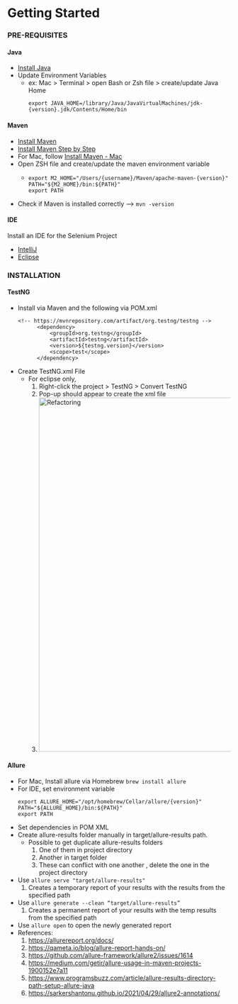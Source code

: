 # Getting Started

### __PRE-REQUISITES__
#### Java
- [Install Java](https://www.oracle.com/java/technologies/downloads/#jdk21-mac)
- Update Environment Variables
  - ex: Mac > Terminal > open Bash or Zsh file > create/update Java Home
    ```
    export JAVA_HOME=/library/Java/JavaVirtualMachines/jdk-{version}.jdk/Contents/Home/bin
    
    ```

#### Maven 
- [Install Maven](https://maven.apache.org/download.cgi)
- [Install Maven Step by Step](https://www.lambdatest.com/blog/getting-started-with-maven-for-selenium-testing/)
- For Mac, follow [Install Maven - Mac](https://www.digitalocean.com/community/tutorials/install-maven-mac-os)
- Open ZSH file and create/update the maven environment variable
  - ```
    export M2_HOME="/Users/{username}/Maven/apache-maven-{version}"
    PATH="${M2_HOME}/bin:${PATH}"
    export PATH
    ```
- Check if Maven is installed correctly --> `mvn -version`

#### IDE
Install an IDE for the Selenium Project
- [IntelliJ](https://www.jetbrains.com/idea/download/?section=mac)
- [Eclipse](https://eclipseide.org/getting-started/)


### __INSTALLATION__

#### TestNG
- Install via Maven and the following via POM.xml
  ```
  <!-- https://mvnrepository.com/artifact/org.testng/testng -->
 		<dependency>
 		    <groupId>org.testng</groupId>
 		    <artifactId>testng</artifactId>
 		    <version>${testng.version}</version>
 		    <scope>test</scope>
 		</dependency>
  ```
- Create TestNG.xml File
  - For eclipse only, 
      1. Right-click the project > TestNG > Convert TestNG
      2. Pop-up should appear to create the xml file
      3. <img width="799" alt="Refactoring" src="https://github.com/user-attachments/assets/29b92172-d5b0-44ff-82f5-807a92d1a9e7" />

#### Allure

- For Mac, Install allure via Homebrew `brew install allure`
- For IDE, set environment variable
    ```
    export ALLURE_HOME="/opt/homebrew/Cellar/allure/{version}"
    PATH="${ALLURE_HOME}/bin:${PATH}"
    export PATH
    ```
- Set dependencies in POM XML
- Create allure-results folder manually in target/allure-results path.
    - Possible to get duplicate allure-results folders
        1. One of them in project directory
        2. Another in target folder
        3. These can conflict with one another , delete the one in the project directory
- Use `allure serve "target/allure-results" ` 
    1. Creates a temporary report of your results with the results from the specified path
- Use `allure generate --clean “target/allure-results” `
    1. Creates a permanent report of your results with the temp results from the specified path
- Use `allure open` to open the newly generated report
- References: 
  1. https://allurereport.org/docs/
  2. https://qameta.io/blog/allure-report-hands-on/
  3. https://github.com/allure-framework/allure2/issues/1614
  4. https://medium.com/getir/allure-usage-in-maven-projects-1900152e7a11
  5. https://www.programsbuzz.com/article/allure-results-directory-path-setup-allure-java
  6. https://sarkershantonu.github.io/2021/04/29/allure2-annotations/
